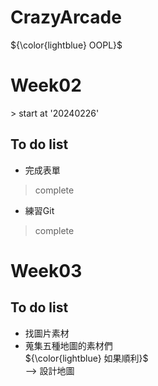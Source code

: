 # CrazyArcade
${\color{lightblue} OOPL}$  
<h1>Week02</h1>
> start at '20240226'  

## To do list
- 完成表單
> complete
- 練習Git
> complete

<h1>Week03</h1>

## To do list
- 找圖片素材
- 蒐集五種地圖的素材們  
${\color{lightblue} 如果順利}$  
  --> 設計地圖 

